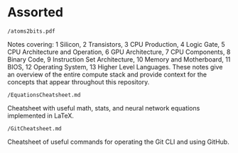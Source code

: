 # Assorted

`/atoms2bits.pdf`

Notes covering: 1 Silicon, 2 Transistors, 3 CPU Production, 4 Logic Gate, 5 CPU Architecture and Operation, 6 GPU Architecture, 7 CPU Components, 8 Binary Code, 9 Instruction Set Architecture, 10 Memory and Motherboard, 11 BIOS, 12 Operating System, 13 Higher Level Languages. These notes give an overview of the entire compute stack and provide context for the concepts that appear throughout this repository.

`/EquationsCheatsheet.md`

Cheatsheet with useful math, stats, and neural network equations implemented in LaTeX.

`/GitCheatsheet.md`

Cheatsheet of useful commands for operating the Git CLI and using GitHub.